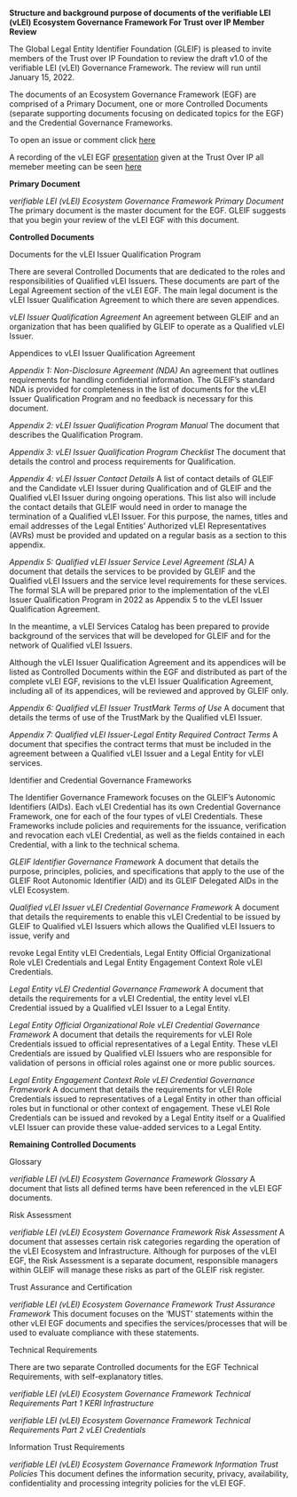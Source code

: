 **Structure and background purpose of documents of the
verifiable LEI (vLEI) Ecosystem Governance Framework
For Trust over IP Member Review**

The Global Legal Entity Identifier Foundation (GLEIF) is pleased to invite members of the
Trust over IP Foundation to review the draft v1.0 of the verifiable LEI (vLEI) Governance
Framework. The review will run until January 15, 2022.

The documents of an Ecosystem Governance Framework (EGF) are comprised of a Primary
Document, one or more Controlled Documents (separate supporting documents focusing on
dedicated topics for the EGF) and the Credential Governance Frameworks.

To open an issue or comment click [here](https://github.com/trustoverip/egf-vlei-review/issues/new/choose)

A recording of the vLEI EGF [presentation](https://github.com/trustoverip/egf-vlei-review/blob/main/2021-12-08_vLEI-EGF-ToIP_v1.0_final.pdf) given at the Trust Over IP all memeber meeting can be seen [here](https://zoom.us/rec/share/nPLO-xXO24iYQ_zZsMSDhDSQx2aviRh_D5bNfCyVTlSzYyS-uoGXfgHDSJPeVzMq.QwWnkRPq1-QtA-B7)

**Primary Document**

_verifiable LEI (vLEI) Ecosystem Governance Framework Primary Document_
The primary document is the master document for the EGF. GLEIF suggests that you begin
your review of the vLEI EGF with this document.

**Controlled Documents**

Documents for the vLEI Issuer Qualification Program

There are several Controlled Documents that are dedicated to the roles and responsibilities
of Qualified vLEI Issuers. These documents are part of the Legal Agreement section of the
vLEI EGF. The main legal document is the vLEI Issuer Qualification Agreement to which
there are seven appendices.

_vLEI Issuer Qualification Agreement_
An agreement between GLEIF and an organization that has been qualified by GLEIF to
operate as a Qualified vLEI Issuer.

Appendices to vLEI Issuer Qualification Agreement

_Appendix 1: Non-Disclosure Agreement (NDA)_
An agreement that outlines requirements for handling confidential information.
The GLEIF’s standard NDA is provided for completeness in the list of documents for the vLEI
Issuer Qualification Program and no feedback is necessary for this document.

_Appendix 2: vLEI Issuer Qualification Program Manual_
The document that describes the Qualification Program.

_Appendix 3: vLEI Issuer Qualification Program Checklist_
The document that details the control and process requirements for Qualification.


_Appendix 4: vLEI Issuer Contact Details_
A list of contact details of GLEIF and the Candidate vLEI Issuer during Qualification and of
GLEIF and the Qualified vLEI Issuer during ongoing operations. This list also will include the
contact details that GLEIF would need in order to manage the termination of a Qualified vLEI
Issuer. For this purpose, the names, titles and email addresses of the Legal Entities’
Authorized vLEI Representatives (AVRs) must be provided and updated on a regular basis as
a section to this appendix.

_Appendix 5: Qualified vLEI Issuer Service Level Agreement (SLA)_
A document that details the services to be provided by GLEIF and the Qualified vLEI Issuers
and the service level requirements for these services.
The formal SLA will be prepared prior to the implementation of the vLEI Issuer Qualification
Program in 2022 as Appendix 5 to the vLEI Issuer Qualification Agreement.

In the meantime, a vLEI Services Catalog has been prepared to provide background of the
services that will be developed for GLEIF and for the network of Qualified vLEI Issuers.

Although the vLEI Issuer Qualification Agreement and its appendices will be listed as
Controlled Documents within the EGF and distributed as part of the complete vLEI EGF,
revisions to the vLEI Issuer Qualification Agreement, including all of its appendices, will be
reviewed and approved by GLEIF only.

_Appendix 6: Qualified vLEI Issuer TrustMark Terms of Use_
A document that details the terms of use of the TrustMark by the Qualified vLEI Issuer.

_Appendix 7: Qualified vLEI Issuer-Legal Entity Required Contract Terms_
A document that specifies the contract terms that must be included in the agreement
between a Qualified vLEI Issuer and a Legal Entity for vLEI services.

Identifier and Credential Governance Frameworks

The Identifier Governance Framework focuses on the GLEIF’s Autonomic Identifiers (AIDs).
Each vLEI Credential has its own Credential Governance Framework, one for each of the four
types of vLEI Credentials. These Frameworks include policies and requirements for the
issuance, verification and revocation each vLEI Credential, as well as the fields contained in
each Credential, with a link to the technical schema.

_GLEIF Identifier Governance Framework_
A document that details the purpose, principles, policies, and specifications that apply to
the use of the GLEIF Root Autonomic Identifier (AID) and its GLEIF Delegated AIDs in the vLEI
Ecosystem.

_Qualified vLEI Issuer vLEI Credential Governance Framework_
A document that details the requirements to enable this vLEI Credential to be issued by
GLEIF to Qualified vLEI Issuers which allows the Qualified vLEI Issuers to issue, verify and


revoke Legal Entity vLEI Credentials, Legal Entity Official Organizational Role vLEI Credentials
and Legal Entity Engagement Context Role vLEI Credentials.

_Legal Entity vLEI Credential Governance Framework_
A document that details the requirements for a vLEI Credential, the entity level vLEI
Credential issued by a Qualified vLEI Issuer to a Legal Entity.

_Legal Entity Official Organizational Role vLEI Credential Governance Framework_
A document that details the requirements for vLEI Role Credentials issued to official
representatives of a Legal Entity. These vLEI Credentials are issued by Qualified vLEI Issuers
who are responsible for validation of persons in official roles against one or more public
sources.

_Legal Entity Engagement Context Role vLEI Credential Governance Framework_
A document that details the requirements for vLEI Role Credentials issued to
representatives of a Legal Entity in other than official roles but in functional or other context
of engagement. These vLEI Role Credentials can be issued and revoked by a Legal Entity
itself or a Qualified vLEI Issuer can provide these value-added services to a Legal Entity.

**Remaining Controlled Documents**

Glossary

_verifiable LEI (vLEI) Ecosystem Governance Framework Glossary_
A document that lists all defined terms have been referenced in the vLEI EGF documents.

Risk Assessment

_verifiable LEI (vLEI) Ecosystem Governance Framework Risk Assessment_
A document that assesses certain risk categories regarding the operation of the vLEI
Ecosystem and Infrastructure. Although for purposes of the vLEI EGF, the Risk Assessment is
a separate document, responsible managers within GLEIF will manage these risks as part of
the GLEIF risk register.

Trust Assurance and Certification

_verifiable LEI (vLEI) Ecosystem Governance Framework Trust Assurance Framework_
This document focuses on the ‘MUST’ statements within the other vLEI EGF documents and
specifies the services/processes that will be used to evaluate compliance with these
statements.

Technical Requirements

There are two separate Controlled documents for the EGF Technical Requirements, with
self-explanatory titles.


_verifiable LEI (vLEI) Ecosystem Governance Framework Technical Requirements Part 1 KERI
Infrastructure_

_verifiable LEI (vLEI) Ecosystem Governance Framework Technical Requirements Part 2 vLEI
Credentials_

Information Trust Requirements

_verifiable LEI (vLEI) Ecosystem Governance Framework Information Trust Policies_
This document defines the information security, privacy, availability, confidentiality and
processing integrity policies for the vLEI EGF.


